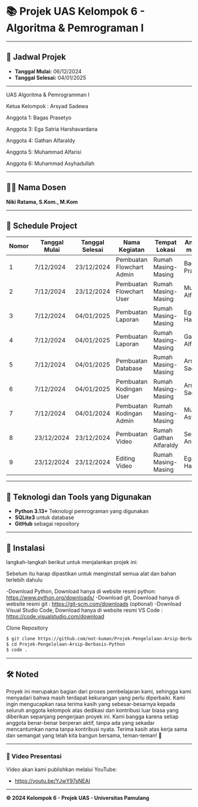 # 📚 Projek UAS Kelompok 6 - Algoritma & Pemrograman I

---

## 📅 Jadwal Projek
- **Tanggal Mulai:** 06/12/2024  
- **Tanggal Selesai:**  04/01/2025

---
UAS Algoritma & Pemrogramman I

Ketua Kelompok : Arsyad Sadewa 

Anggota 1: Bagas Prasetyo 

Anggota 3: Ega Satria Harshavardana 

Anggota 4: Gathan Alfaraldy 

Anggota 5: Muhammad Alfarisi 

Anggota 6: Muhammad Asyhadullah 

---

## 👨‍🏫 Nama Dosen
**Niki Ratama, S.Kom., M.Kom**

---

## 👥 Schedule Project

|Nomor |Tanggal Mulai |Tanggal Selesai|        Nama Kegiatan         |      Tempat Lokasi    |Anggota yang mengerjakan| 
|   -  |     -        |      -        |          -                   |          -            |           -            | 
|   1  |7/12/2024     |23/12/2024     |Pembuatan Flowchart Admin     |Rumah Masing- Masing   |     Bagas Prasetyo     | 
|   2  |7/12/2024     |23/12/2024     |Pembuatan Flowchart User      |Rumah Masing- Masing   |    Muhammad Alfarisi   | 
|   3  |7/12/2024     |04/01/2025     |Pembuatan Laporan             |Rumah Masing- Masing   |Ega Satria Harshavardana| 
|   4  |7/12/2024     |04/01/2025     |Pembuatan Laporan             |Rumah Masing- Masing   |     Gathan Alfaraldy   | 
|   5  |7/12/2024     |04/01/2025     |Pembuatan Database            |Rumah Masing- Masing   |     Arsyad Sadewa      |  
|   6  |7/12/2024     |04/01/2025     |Pembuatan Kodingan User       |Rumah Masing- Masing   |     Arsyad Sadewa      | 
|   7  |7/12/2024     |04/01/2024     |Pembuatan Kodingan Admin      |Rumah Masing- Masing   |  Muhammad Asyhadullah  | 
|   8  |23/12/2024    |23/12/2024     |Pembuatan Video               |Rumah Gathan Alfaraldy |     Semua Anggota      | 
|   9  |23/12/2024    |23/12/2024     |Editing Video                 |Rumah Masing- Masing   |Ega Satria Harshavardan | 


---

## 🔧 Teknologi dan Tools yang Digunakan
- **Python 3.13+** Teknologi pemrograman yang digunakan
- **SQLite3** untuk database
- **GitHub** sebagai repository

---

## 🚀 Instalasi

langkah-langkah berikut untuk menjalankan projek ini:

Sebelum itu harap dipastikan untuk menginstall semua alat dan bahan terlebih dahulu

-Download Python, Download hanya di website resmi python: https://www.python.org/downloads/
-Download git, Download hanya di website resmi git : https://git-scm.com/downloads   (optional)
-Download Visual Studio Code, Download hanya di website resmi VS Code : https://code.visualstudio.com/download

Clone Repository
```bash
$ git clone https://github.com/not-kuman/Projek-Pengelolaan-Arsip-Berbasis-Python.git
$ cd Projek-Pengelolaan-Arsip-Berbasis-Python
$ code .
```

---

## 🛠️ Noted
Proyek ini merupakan bagian dari proses pembelajaran kami, sehingga kami menyadari bahwa masih terdapat kekurangan yang perlu diperbaiki. Kami ingin mengucapkan rasa terima kasih yang sebesar-besarnya kepada seluruh anggota kelompok atas dedikasi dan kontribusi luar biasa yang diberikan sepanjang pengerjaan proyek ini. Kami bangga karena setiap anggota benar-benar berperan aktif, tanpa ada yang sekadar mencantumkan nama tanpa kontribusi nyata. Terima kasih atas kerja sama dan semangat yang telah kita bangun bersama, teman-teman! 🌟

---

### 🎥 Video Presentasi
Video akan kami publishkan melalui YouTube:
- https://youtu.be/YJwY97sNEAI

---
**© 2024 Kelompok 6 - Projek UAS - Universitas Pamulang**